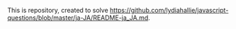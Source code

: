 This is repository, created to solve https://github.com/lydiahallie/javascript-questions/blob/master/ja-JA/README-ja_JA.md.
